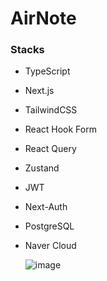 # AirNote

### Stacks
- TypeScript
- Next.js
- TailwindCSS
- React Hook Form
- React Query
- Zustand
- JWT
- Next-Auth
- PostgreSQL
- Naver Cloud

  ![image](https://github.com/user-attachments/assets/32ae8470-36a2-45fd-a0f5-d125554f35b7)
